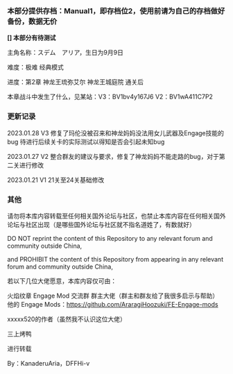 ### 本部分提供存档：Manual1，即存档位2，使用前请为自己的存档做好备份，数据无价

**[] 本部分有待测试**

主角名称：スデム　アリア，生日为9月9日

难度：极难 经典模式

进度：第2章 神龙王琉弥艾尔 神龙王城庭院 通关后

本章战斗中发生了什么，见某站：V3：BV1bv4y167J6 V2：BV1wA411C7P2

### 更新记录

2023.01.28 V3 修复了玛伦没被召来和神龙妈妈没法用女儿武器及Engage技能的bug 待进行后续关卡的实际测试以得知是否会引起未知bug

2023.01.27 V2 整合群友的建议与要求，修复了神龙妈妈不能走路的bug，对于第二关进行修改

2023.01.21 V1 21关至24关基础修改

### 其他

请勿将本库内容转载至任何相关国外论坛与社区，也禁止本库内容在任何相关国外论坛与社区出现（是哪些国外论坛与社区就不指名道姓了，有数就好）

DO NOT reprint the content of this Repository to any relevant forum and community outside China, 

and PROHIBIT the content of this Repository from appearing in any relevant forum and community outside China, 

若以下几位大佬愿意，本库内容仅可由：

火焰纹章 Engage Mod 交流群 群主大佬（群主和群友给了我很多启示与帮助） 他的 Engage Mods：https://github.com/AraragiHoozuki/FE-Engage-mods

xxxxx520的作者（虽然我不认识这位大佬）

三上烤鸭

进行转载

By：KanaderuAria，DFFHi-v
